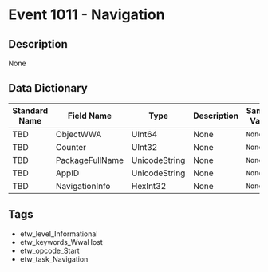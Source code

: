 # Event 1011 - Navigation

## Description
None

## Data Dictionary
|Standard Name|Field Name|Type|Description|Sample Value|
|---|---|---|---|---|
|TBD|ObjectWWA|UInt64|None|`None`|
|TBD|Counter|UInt32|None|`None`|
|TBD|PackageFullName|UnicodeString|None|`None`|
|TBD|AppID|UnicodeString|None|`None`|
|TBD|NavigationInfo|HexInt32|None|`None`|

## Tags
* etw_level_Informational
* etw_keywords_WwaHost
* etw_opcode_Start
* etw_task_Navigation